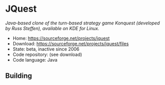 # JQuest

_Java-based clone of the turn-based strategy game Konquest (developed by Russ Steffen), available on KDE for Linux._

- Home: https://sourceforge.net/projects/jquest
- Download: https://sourceforge.net/projects/jquest/files
- State: beta, inactive since 2006
- Code repository: (see download)
- Code language: Java

## Building

